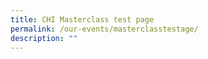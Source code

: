 ```yaml
---
title: CHI Masterclass test page
permalink: /our-events/masterclasstestage/
description: ""
---
```

